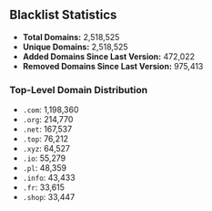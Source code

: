 ## Blacklist Statistics

- **Total Domains:** 2,518,525
- **Unique Domains:** 2,518,525
- **Added Domains Since Last Version:** 472,022
- **Removed Domains Since Last Version:** 975,413

### Top-Level Domain Distribution

-  `.com`: 1,198,360
-  `.org`: 214,770
-  `.net`: 167,537
-  `.top`: 76,212
-  `.xyz`: 64,527
-  `.io`: 55,279
-  `.pl`: 48,359
-  `.info`: 43,433
-  `.fr`: 33,615
-  `.shop`: 33,447
